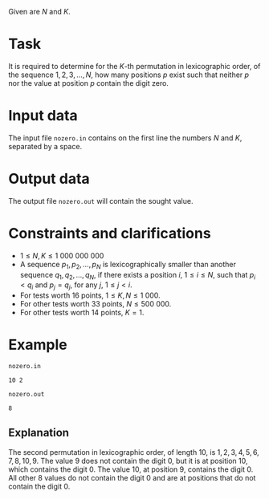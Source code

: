 Given are $N$ and $K$.

# Task

It is required to determine for the $K$-th permutation in lexicographic order, of the sequence $1, 2, 3, \dots, N$, how many positions $p$ exist such that neither $p$ nor the value at position $p$ contain the digit zero.

# Input data

The input file `nozero.in` contains on the first line the numbers $N$ and $K$, separated by a space.

# Output data

The output file `nozero.out` will contain the sought value.

# Constraints and clarifications

* $1 \leq N, K \leq 1 \ 000 \ 000 \ 000$
* A sequence $p_1, p_2, \dots, p_N$ is lexicographically smaller than another sequence $q_1, q_2, \dots, q_N$, if there exists a position $i$, $1 \leq i \leq N$, such that $p_i < q_i$ and $p_j = q_j$, for any $j$, $1 \leq j < i$.
* For tests worth 16 points, $1 \leq K, N \leq 1\ 000$.
* For other tests worth 33 points, $N \leq 500\ 000$.
* For other tests worth 14 points, $K = 1$.

# Example

`nozero.in`
```
10 2
```

`nozero.out`
```
8
```

## Explanation

The second permutation in lexicographic order, of length $10$, is $1, 2, 3, 4, 5, 6, 7, 8, 10, 9$.
The value $9$ does not contain the digit $0$, but it is at position $10$, which contains the digit $0$.
The value $10$, at position $9$, contains the digit $0$.
All other $8$ values do not contain the digit $0$ and are at positions that do not contain the digit $0$.